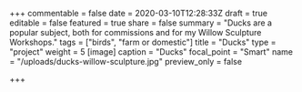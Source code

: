 +++
commentable = false
date = 2020-03-10T12:28:33Z
draft = true
editable = false
featured = true
share = false
summary = "Ducks are a popular subject, both for commissions and for my Willow Sculpture Workshops."
tags = ["birds", "farm or domestic"]
title = "Ducks"
type = "project"
weight = 5
[image]
caption = "Ducks"
focal_point = "Smart"
name = "/uploads/ducks-willow-sculpture.jpg"
preview_only = false

+++
